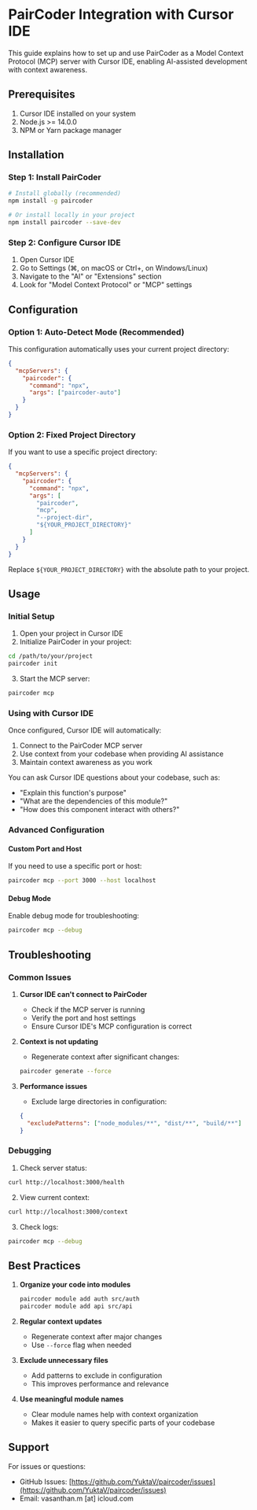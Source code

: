 # PairCoder Integration with Cursor IDE

This guide explains how to set up and use PairCoder as a Model Context Protocol (MCP) server with Cursor IDE, enabling AI-assisted development with context awareness.

## Prerequisites

1. Cursor IDE installed on your system
2. Node.js >= 14.0.0
3. NPM or Yarn package manager

## Installation

### Step 1: Install PairCoder

```bash
# Install globally (recommended)
npm install -g paircoder

# Or install locally in your project
npm install paircoder --save-dev
```

### Step 2: Configure Cursor IDE

1. Open Cursor IDE
2. Go to Settings (⌘, on macOS or Ctrl+, on Windows/Linux)
3. Navigate to the "AI" or "Extensions" section
4. Look for "Model Context Protocol" or "MCP" settings

## Configuration

### Option 1: Auto-Detect Mode (Recommended)

This configuration automatically uses your current project directory:

```json
{
  "mcpServers": {
    "paircoder": {
      "command": "npx",
      "args": ["paircoder-auto"]
    }
  }
}
```

### Option 2: Fixed Project Directory

If you want to use a specific project directory:

```json
{
  "mcpServers": {
    "paircoder": {
      "command": "npx",
      "args": [
        "paircoder",
        "mcp",
        "--project-dir",
        "${YOUR_PROJECT_DIRECTORY}"
      ]
    }
  }
}
```

Replace `${YOUR_PROJECT_DIRECTORY}` with the absolute path to your project.

## Usage

### Initial Setup

1. Open your project in Cursor IDE
2. Initialize PairCoder in your project:
```bash
cd /path/to/your/project
paircoder init
```

3. Start the MCP server:
```bash
paircoder mcp
```

### Using with Cursor IDE

Once configured, Cursor IDE will automatically:

1. Connect to the PairCoder MCP server
2. Use context from your codebase when providing AI assistance
3. Maintain context awareness as you work

You can ask Cursor IDE questions about your codebase, such as:

- "Explain this function's purpose"
- "What are the dependencies of this module?"
- "How does this component interact with others?"

### Advanced Configuration

#### Custom Port and Host

If you need to use a specific port or host:

```bash
paircoder mcp --port 3000 --host localhost
```

#### Debug Mode

Enable debug mode for troubleshooting:

```bash
paircoder mcp --debug
```

## Troubleshooting

### Common Issues

1. **Cursor IDE can't connect to PairCoder**
   - Check if the MCP server is running
   - Verify the port and host settings
   - Ensure Cursor IDE's MCP configuration is correct

2. **Context is not updating**
   - Regenerate context after significant changes:
   ```bash
   paircoder generate --force
   ```

3. **Performance issues**
   - Exclude large directories in configuration:
   ```json
   {
     "excludePatterns": ["node_modules/**", "dist/**", "build/**"]
   }
   ```

### Debugging

1. Check server status:
```bash
curl http://localhost:3000/health
```

2. View current context:
```bash
curl http://localhost:3000/context
```

3. Check logs:
```bash
paircoder mcp --debug
```

## Best Practices

1. **Organize your code into modules**
   ```bash
   paircoder module add auth src/auth
   paircoder module add api src/api
   ```

2. **Regular context updates**
   - Regenerate context after major changes
   - Use `--force` flag when needed

3. **Exclude unnecessary files**
   - Add patterns to exclude in configuration
   - This improves performance and relevance

4. **Use meaningful module names**
   - Clear module names help with context organization
   - Makes it easier to query specific parts of your codebase

## Support

For issues or questions:
- GitHub Issues: [https://github.com/YuktaV/paircoder/issues](https://github.com/YuktaV/paircoder/issues)
- Email: vasanthan.m [at] icloud.com 